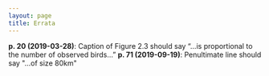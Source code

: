 ```yaml
---
layout: page
title: Errata
---
```

**p. 20 (2019-03-28)**: Caption of Figure 2.3 should say “…is proportional to the number of observed birds…” 
**p. 71 (2019-09-19)**: Penultimate line should say "...of size 80km"
